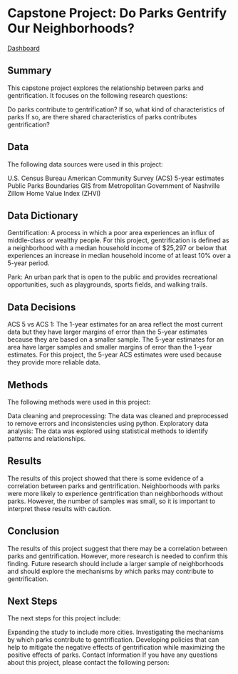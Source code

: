# Capstone Project: Do Parks Gentrify Our Neighborhoods?

[Dashboard]([https://pages.github.com/](https://public.tableau.com/views/FINAL_16830688856490/Story1?:language=en-US&publish=yes&:display_count=n&:origin=viz_share_link))

## Summary
This capstone project explores the relationship between parks and gentrification. It focuses on the following research questions:

Do parks contribute to gentrification?
If so, what kind of characteristics of parks
If so, are there shared characteristics of parks contributes gentrification?

## Data
The following data sources were used in this project:

U.S. Census Bureau American Community Survey (ACS) 5-year estimates
Public Parks Boundaries GIS from Metropolitan Government of Nashville
Zillow Home Value Index (ZHVI)

## Data Dictionary
Gentrification: A process in which a poor area experiences an influx of middle-class or wealthy people. For this project, gentrification is defined as a neighborhood with a median household income of $25,297 or below that experiences an increase in median household income of at least 10% over a 5-year period.

Park: An urban park that is open to the public and provides recreational opportunities, such as playgrounds, sports fields, and walking trails.

## Data Decisions
ACS 5 vs ACS 1: The 1-year estimates for an area reflect the most current data but they have larger margins of error than the 5-year estimates because they are based on a smaller sample. The 5-year estimates for an area have larger samples and smaller margins of error than the 1-year estimates. For this project, the 5-year ACS estimates were used because they provide more reliable data.

## Methods
The following methods were used in this project:

Data cleaning and preprocessing: The data was cleaned and preprocessed to remove errors and inconsistencies using python.
Exploratory data analysis: The data was explored using statistical methods to identify patterns and relationships.

## Results
The results of this project showed that there is some evidence of a correlation between parks and gentrification. Neighborhoods with parks were more likely to experience gentrification than neighborhoods without parks. However, the number of samples was small, so it is important to interpret these results with caution.

## Conclusion
The results of this project suggest that there may be a correlation between parks and gentrification. However, more research is needed to confirm this finding. Future research should include a larger sample of neighborhoods and should explore the mechanisms by which parks may contribute to gentrification.

## Next Steps
The next steps for this project include:

Expanding the study to include more cities.
Investigating the mechanisms by which parks contribute to gentrification.
Developing policies that can help to mitigate the negative effects of gentrification while maximizing the positive effects of parks.
Contact Information
If you have any questions about this project, please contact the following person:

